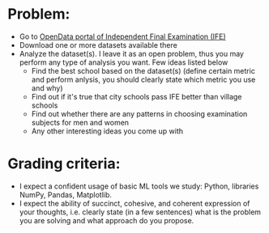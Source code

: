 # Problem:
* Go to <a href="https://zno.testportal.com.ua/opendata">OpenData portal of Independent Final Examination (IFE)</a>
* Download one or more datasets available there
* Analyze the dataset(s). I leave it as an open problem, thus you may perform any type of analysis you want. Few ideas listed below
   - Find the best school based on the dataset(s) (define certain metric and perform anlysis, you should clearly state which metric you use and why)
   - Find out if it's true that city schools pass IFE better than village schools 
   - Find out whether there are any patterns in choosing examination subjects for men and women
   - Any other interesting ideas you come up with

# Grading criteria:
* I expect a confident usage of basic ML tools we study: Python, libraries NumPy, Pandas, Matplotlib.
* I expect the ability of succinct, cohesive, and coherent expression of your thoughts, i.e. clearly state (in a few sentences) what is the problem you are solving and what approach do you propose.
